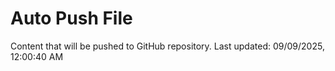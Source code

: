 # Auto Push File

Content that will be pushed to GitHub repository.
Last updated: 09/09/2025, 12:00:40 AM